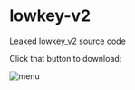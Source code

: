 # lowkey-v2

Leaked lowkey_v2 source code


Click that button to download:

![menu](http://imgur.com/a/6VGATQB)
